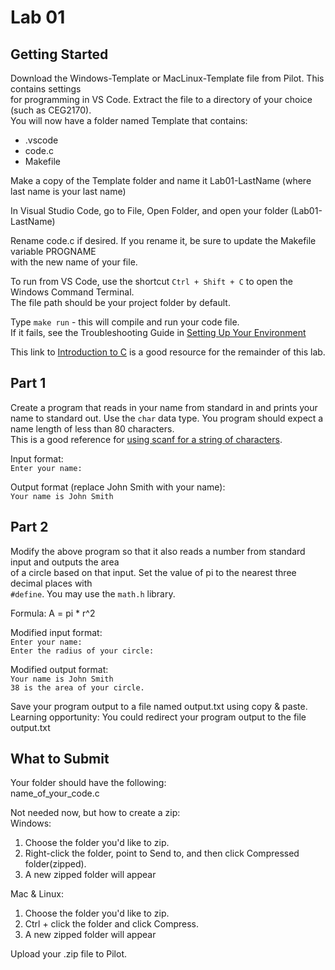 # Lab 01

## Getting Started

Download the Windows-Template or MacLinux-Template file from Pilot.  This contains settings  
for programming in VS Code.  Extract the file to a directory of your choice (such as CEG2170).  
You will now have a folder named Template that contains:
* .vscode
* code.c
* Makefile

Make a copy of the Template folder and name it Lab01-LastName (where last name is your last name)

In Visual Studio Code, go to File, Open Folder, and open your folder (Lab01-LastName)

Rename code.c if desired.  If you rename it, be sure to update the Makefile variable PROGNAME  
with the new name of your file.

To run from VS Code, use the shortcut `Ctrl + Shift + C` to open the Windows Command Terminal.  
The file path should be your project folder by default.

Type `make run` - this will compile and run your code file.  
If it fails, see the Troubleshooting Guide in [Setting Up Your Environment](https://github.com/pattonsgirl/Spring2020-CEG2170)

This link to [Introduction to C](https://www.cprogramming.com/tutorial/c/lesson1.html) is a good resource for the remainder of this lab.

## Part 1
Create a program that reads in your name from standard in and prints your name to standard out.  Use the `char` data type.  You program should expect a name length of less than 80 characters.  
This is a good reference for [using scanf for a string of characters](https://www.tutorialspoint.com/c_standard_library/c_function_scanf.htm).

Input format:  
`Enter your name: `

Output format (replace John Smith with your name):  
`Your name is John Smith`

## Part 2
Modify the above program so that it also reads a number from standard input and outputs the area  
of a circle based on that input.  Set the value of pi to the nearest three decimal places with  
`#define`.  You may use the `math.h` library.

Formula: A = pi * r^2

Modified input format:  
`Enter your name: `  
`Enter the radius of your circle: `

Modified output format:  
`Your name is John Smith`  
`38 is the area of your circle.`

Save your program output to a file named output.txt using copy & paste.  
Learning opportunity: You could redirect your program output to the file output.txt

## What to Submit
Your folder should have the following:  
name_of_your_code.c  

Not needed now, but how to create a zip:  
Windows:
1. Choose the folder you'd like to zip.
2. Right-click the folder, point to Send to, and then click Compressed folder(zipped). 
3. A new zipped folder will appear 
 
Mac & Linux:
1. Choose the folder you'd like to zip.
2. Ctrl + click the folder and click Compress. 
3. A new zipped folder will appear 

Upload your .zip file to Pilot.